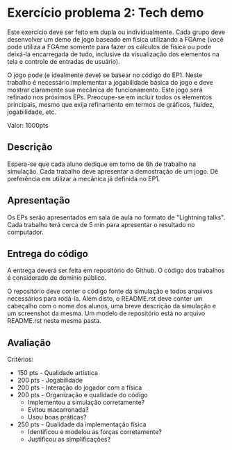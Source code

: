 Exercício problema 2: Tech demo 
===============================

Este exercício deve ser feito em dupla ou individualmente. Cada grupo deve 
desenvolver um demo de jogo baseado em física utilizando a FGAme (você pode 
utiliza a FGAme somente para fazer os cálculos de física ou pode deixá-la 
encarregada de tudo, inclusive da visualização dos elementos na tela e controle
de entradas de usuário).

O jogo pode (e idealmente deve) se basear no código do EP1. Neste trabalho é 
necessário implementar a jogabilidade básica do jogo e deve mostrar claramente
sua mecânica de funcionamento. Este jogo será refinado nos próximos EPs. Preocupe-se
em incluir todos os elementos principais, mesmo que exija refinamento em termos
de gráficos, fluidez, jogabilidade, etc.

Valor: 1000pts

## Descrição
Espera-se que cada aluno dedique em torno de 6h de trabalho na simulação. Cada
trabalho deve apresentar a demostração de um jogo. Dê preferência em utilizar a
mecânica já definida no EP1.

## Apresentação
Os EPs serão apresentados em sala de aula no formato de "Lightning talks". 
Cada trabalho terá cerca de 5 min para apresentar o resultado no computador.

## Entrega do código
A entrega deverá ser feita em repositório do Github. O código dos trabalhos é
considerado de domínio público.

O repositório deve conter o código fonte da simulação e todos arquivos 
necessários para rodá-la. Além disto, o README.rst deve conter um cabeçalho com
o nome dos alunos, uma breve descrição da simulação e um screenshot da mesma.
Um modelo de repositório está no arquivo README.rst nesta mesma pasta.

## Avaliação
Critérios:

* 150 pts - Qualidade artística
* 200 pts - Jogabilidade
* 200 pts - Interação do jogador com a física
* 200 pts - Organização e qualidade do código
    * Implementou a simulação corretamente?
    * Evitou macarronada?
    * Usou boas práticas?
* 250 pts - Qualidade da implementação física
    * Identificou e modelou as forças corretamente?
    * Justificou as simplificações? 

